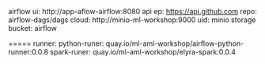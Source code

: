 airflow ui: http://app-aflow-airflow:8080
api ep: https://api.github.com
repo: airflow-dags/dags
cloud: http://minio-ml-workshop:9000
uid: minio
storage bucket: airflow


=====
runner:
python-runer: quay.io/ml-aml-workshop/airflow-python-runner:0.0.8
spark-runer: quay.io/ml-aml-workshop/elyra-spark:0.0.4

